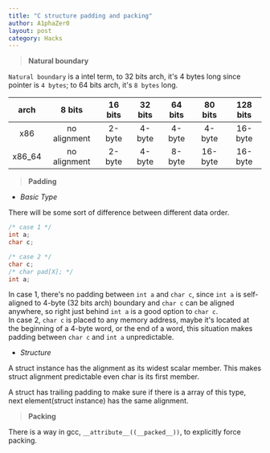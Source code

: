 ```yaml
---
title: "C structure padding and packing"
author: A1phaZer0
layout: post
category: Hacks
---
```

>**Natural boundary**  

`Natural boundary` is a intel term, to 32 bits arch, it's 4 bytes long since pointer is `4 bytes`; to 64 bits arch, it's `8 bytes` long.  

| arch | 8 bits       | 16 bits | 32 bits | 64 bits | 80 bits | 128 bits |
|:----:|:------------:|:-------:|:-------:|:-------:|:-------:|:--------:|
| x86  |no alignment  |2-byte   |4-byte   |4-byte   |4-byte   |16-byte   |
|x86_64|no alignment  |2-byte   |4-byte   |8-byte   |16-byte  |16-byte   |

<!--more-->

>**Padding**  

* _Basic Type_  

There will be some sort of difference between different data order.  
```cpp
/* case 1 */
int a;
char c;

/* case 2 */
char c;
/* char pad[X]; */
int a;
```
In case 1, there's no padding between `int a` and `char c`, since `int a` is self-aligned to 4-byte (32 bits arch) boundary and `char c` can be aligned anywhere, so right just behind `int a` is a good option to `char c`.  
In case 2, `char c` is placed to any memory address, maybe it's located at the beginning of a 4-byte word, or the end of a word, this situation makes padding between `char c` and `int a` unpredictable.  

* _Structure_  

A struct instance has the alignment as its widest scalar member. This makes struct alignment predictable even char is its first member.  

A struct has trailing padding to make sure if there is a array of this type, next element(struct instance) has the same alignment.  

>**Packing**  

There is a way in gcc, `__attribute__((__packed__))`, to explicitly force packing.  
